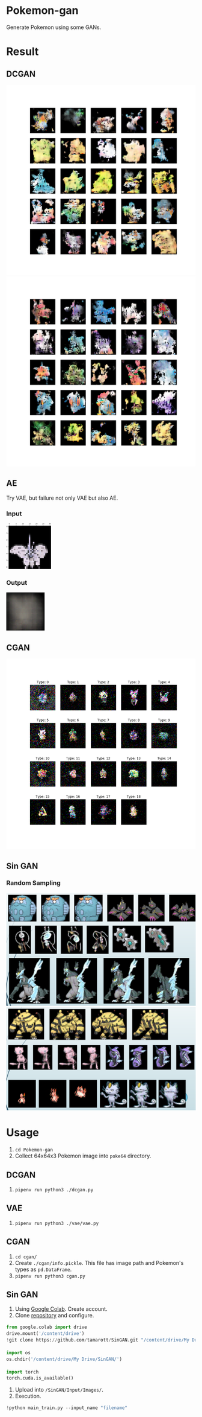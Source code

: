 # Pokemon-gan
Generate Pokemon using some GANs.

# Result
## DCGAN
![dcgan1](./result/dcgan/0000015003.png)
![dcgan2](./result/dcgan/0000014970.png)

## AE
Try VAE, but failure not only VAE but also AE.
### Input
![vae_input](./result/vae/vae_input.png)

### Output
![vae_output](./result/vae/vae_output.png)

## CGAN
![cgan](./result/cgan/15100.png)

## Sin GAN
### Random Sampling
![random_sampling](./result/singan/random-sampling.png)
![random_sampling2](./result/singan/random-sampling2.png)

# Usage
1. `cd Pokemon-gan`
1. Collect 64x64x3 Pokemon image into `poke64` directory.

## DCGAN
1. `pipenv run python3 ./dcgan.py`

## VAE
1. `pipenv run python3 ./vae/vae.py`

## CGAN
1. `cd cgan/`
1. Create `./cgan/info.pickle`. This file has image path and Pokemon's types as `pd.DataFrame`.
1. `pipenv run python3 cgan.py`

## Sin GAN
1. Using [Google Colab](https://colab.research.google.com/). Create account.
1. Clone [repository](https://github.com/tamarott/SinGAN) and configure.
```py
from google.colab import drive
drive.mount('/content/drive')
!git clone https://github.com/tamarott/SinGAN.git "/content/drive/My Drive/SinGAN"

import os
os.chdir('/content/drive/My Drive/SinGAN/')

import torch
torch.cuda.is_available()
```
1. Upload into `/SinGAN/Input/Images/`.
1. Execution.
```py
!python main_train.py --input_name "filename"
```
